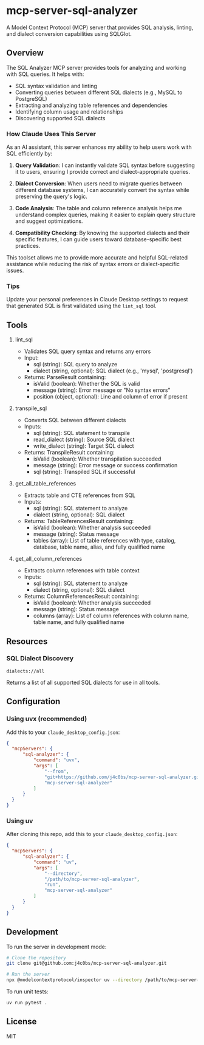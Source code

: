# mcp-server-sql-analyzer

A Model Context Protocol (MCP) server that provides SQL analysis, linting, and dialect conversion capabilities using SQLGlot.

## Overview

The SQL Analyzer MCP server provides tools for analyzing and working with SQL queries. It helps with:

- SQL syntax validation and linting
- Converting queries between different SQL dialects (e.g., MySQL to PostgreSQL)
- Extracting and analyzing table references and dependencies
- Identifying column usage and relationships
- Discovering supported SQL dialects

### How Claude Uses This Server

As an AI assistant, this server enhances my ability to help users work with SQL efficiently by:

1. **Query Validation**: I can instantly validate SQL syntax before suggesting it to users, ensuring I provide correct and dialect-appropriate queries.

2. **Dialect Conversion**: When users need to migrate queries between different database systems, I can accurately convert the syntax while preserving the query's logic.

3. **Code Analysis**: The table and column reference analysis helps me understand complex queries, making it easier to explain query structure and suggest optimizations.

4. **Compatibility Checking**: By knowing the supported dialects and their specific features, I can guide users toward database-specific best practices.

This toolset allows me to provide more accurate and helpful SQL-related assistance while reducing the risk of syntax errors or dialect-specific issues.

### Tips

Update your personal preferences in Claude Desktop settings to request that generated SQL is first validated using the `lint_sql` tool.

## Tools

1. lint_sql
   - Validates SQL query syntax and returns any errors
   - Input:
     - sql (string): SQL query to analyze
     - dialect (string, optional): SQL dialect (e.g., 'mysql', 'postgresql')
   - Returns: ParseResult containing:
     - isValid (boolean): Whether the SQL is valid
     - message (string): Error message or "No syntax errors"
     - position (object, optional): Line and column of error if present

2. transpile_sql
   - Converts SQL between different dialects
   - Inputs:
     - sql (string): SQL statement to transpile
     - read_dialect (string): Source SQL dialect
     - write_dialect (string): Target SQL dialect
   - Returns: TranspileResult containing:
     - isValid (boolean): Whether transpilation succeeded
     - message (string): Error message or success confirmation
     - sql (string): Transpiled SQL if successful

3. get_all_table_references
   - Extracts table and CTE references from SQL
   - Inputs:
     - sql (string): SQL statement to analyze
     - dialect (string, optional): SQL dialect
   - Returns: TableReferencesResult containing:
     - isValid (boolean): Whether analysis succeeded
     - message (string): Status message
     - tables (array): List of table references with type, catalog, database, table name, alias, and fully qualified name

4. get_all_column_references
   - Extracts column references with table context
   - Inputs:
     - sql (string): SQL statement to analyze
     - dialect (string, optional): SQL dialect
   - Returns: ColumnReferencesResult containing:
     - isValid (boolean): Whether analysis succeeded
     - message (string): Status message
     - columns (array): List of column references with column name, table name, and fully qualified name

## Resources

### SQL Dialect Discovery

```
dialects://all
```

Returns a list of all supported SQL dialects for use in all tools.

## Configuration

### Using uvx (recommended)

Add this to your `claude_desktop_config.json`:

```json
{
  "mcpServers": {
      "sql-analyzer": {
          "command": "uvx",
          "args": [
              "--from",
              "git+https://github.com/j4c0bs/mcp-server-sql-analyzer.git",
              "mcp-server-sql-analyzer"
          ]
      }
  }
}
```

### Using uv

After cloning this repo, add this to your `claude_desktop_config.json`:

```json
{
  "mcpServers": {
      "sql-analyzer": {
          "command": "uv",
          "args": [
              "--directory",
              "/path/to/mcp-server-sql-analyzer",
              "run",
              "mcp-server-sql-analyzer"
          ]
      }
  }
}
```

## Development

To run the server in development mode:

```bash
# Clone the repository
git clone git@github.com:j4c0bs/mcp-server-sql-analyzer.git

# Run the server
npx @modelcontextprotocol/inspector uv --directory /path/to/mcp-server-sql-analyzer run mcp-server-sql-analyzer
```

To run unit tests:

```bash
uv run pytest .
```

## License

MIT
